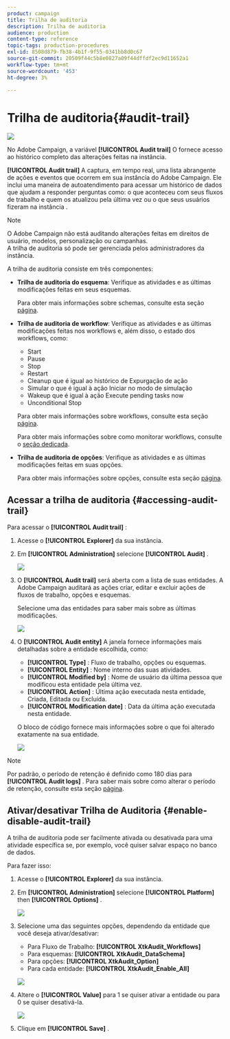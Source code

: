 ```yaml
---
product: campaign
title: Trilha de auditoria
description: Trilha de auditoria
audience: production
content-type: reference
topic-tags: production-procedures
exl-id: 8508d879-fb38-4b1f-9f55-0341bb8d0c67
source-git-commit: 20509f44c5b8e0827a09f44dffdf2ec9d11652a1
workflow-type: tm+mt
source-wordcount: '453'
ht-degree: 3%

---
```


# Trilha de auditoria{#audit-trail}

![](../../assets/v7-only.svg)

No Adobe Campaign, a variável **[!UICONTROL Audit trail]** O fornece acesso ao histórico completo das alterações feitas na instância.

**[!UICONTROL Audit trail]** A captura, em tempo real, uma lista abrangente de ações e eventos que ocorrem em sua instância do Adobe Campaign. Ele inclui uma maneira de autoatendimento para acessar um histórico de dados que ajudam a responder perguntas como: o que aconteceu com seus fluxos de trabalho e quem os atualizou pela última vez ou o que seus usuários fizeram na instância .

>[!NOTE]
>
>O Adobe Campaign não está auditando alterações feitas em direitos de usuário, modelos, personalização ou campanhas.\
>A trilha de auditoria só pode ser gerenciada pelos administradores da instância.

A trilha de auditoria consiste em três componentes:

* **Trilha de auditoria do esquema**: Verifique as atividades e as últimas modificações feitas em seus esquemas.

   Para obter mais informações sobre schemas, consulte esta seção [página](../../configuration/using/data-schemas.md).

* **Trilha de auditoria de workflow**: Verifique as atividades e as últimas modificações feitas nos workflows e, além disso, o estado dos workflows, como:

   * Start
   * Pause
   * Stop
   * Restart
   * Cleanup que é igual ao histórico de Expurgação de ação
   * Simular o que é igual à ação Iniciar no modo de simulação
   * Wakeup que é igual à ação Execute pending tasks now
   * Unconditional Stop

   Para obter mais informações sobre workflows, consulte esta seção [página](../../workflow/using/about-workflows.md).

   Para obter mais informações sobre como monitorar workflows, consulte o [seção dedicada](../../workflow/using/monitoring-workflow-execution.md).

* **Trilha de auditoria de opções**: Verifique as atividades e as últimas modificações feitas em suas opções.

   Para obter mais informações sobre opções, consulte esta seção [página](../../installation/using/configuring-campaign-options.md).

## Acessar a trilha de auditoria {#accessing-audit-trail}

Para acessar o **[!UICONTROL Audit trail]** :

1. Acesse o **[!UICONTROL Explorer]** da sua instância.
1. Em **[!UICONTROL Administration]** selecione **[!UICONTROL Audit]** .

   ![](assets/audit_trail_1.png)

1. O **[!UICONTROL Audit trail]** será aberta com a lista de suas entidades. A Adobe Campaign auditará as ações criar, editar e excluir ações de fluxos de trabalho, opções e esquemas.

   Selecione uma das entidades para saber mais sobre as últimas modificações.

   ![](assets/audit_trail_2.png)

1. O **[!UICONTROL Audit entity]** A janela fornece informações mais detalhadas sobre a entidade escolhida, como:

   * **[!UICONTROL Type]** : Fluxo de trabalho, opções ou esquemas.
   * **[!UICONTROL Entity]** : Nome interno das suas atividades.
   * **[!UICONTROL Modified by]** : Nome de usuário da última pessoa que modificou esta entidade pela última vez.
   * **[!UICONTROL Action]** : Última ação executada nesta entidade, Criada, Editada ou Excluída.
   * **[!UICONTROL Modification date]** : Data da última ação executada nesta entidade.

   O bloco de código fornece mais informações sobre o que foi alterado exatamente na sua entidade.

   ![](assets/audit_trail_3.png)

>[!NOTE]
>
>Por padrão, o período de retenção é definido como 180 dias para **[!UICONTROL Audit logs]** . Para saber mais sobre como alterar o período de retenção, consulte esta seção [página](../../production/using/database-cleanup-workflow.md#deployment-wizard).

## Ativar/desativar Trilha de Auditoria {#enable-disable-audit-trail}

A trilha de auditoria pode ser facilmente ativada ou desativada para uma atividade específica se, por exemplo, você quiser salvar espaço no banco de dados.

Para fazer isso:

1. Acesse o **[!UICONTROL Explorer]** da sua instância.
1. Em **[!UICONTROL Administration]** selecione **[!UICONTROL Platform]** then **[!UICONTROL Options]** .

   ![](assets/audit_trail_4.png)

1. Selecione uma das seguintes opções, dependendo da entidade que você deseja ativar/desativar:

   * Para Fluxo de Trabalho: **[!UICONTROL XtkAudit_Workflows]**
   * Para esquemas: **[!UICONTROL XtkAudit_DataSchema]**
   * Para opções: **[!UICONTROL XtkAudit_Option]**
   * Para cada entidade: **[!UICONTROL XtkAudit_Enable_All]**

   ![](assets/audit_trail_5.png)

1. Altere o **[!UICONTROL Value]** para 1 se quiser ativar a entidade ou para 0 se quiser desativá-la.

   ![](assets/audit_trail_6.png)

1. Clique em **[!UICONTROL Save]** .
